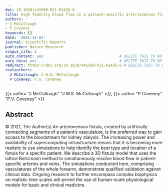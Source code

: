 ```yaml
---
doi: 10.1038/s41598-021-01435-8
title: High fidelity blood flow in a patient-specific arteriovenous fistula
authors:
- J McCullough
- P Coveney
keywords: []
date: '2021-12-01'
journal: Scientific Reports
publisher: Nature Research
scopus_cite: 1
auto_content: yes                                  # DELETE THIS TO NOT AUTO GENERATE CONTENT
auto_data: yes                                     # DELETE THIS TO NOT AUTO GENERATE METADATA
redirect: https://doi.org/10.1038/s41598-021-01435-8 # DELETE THIS TO NOT REDIRECT
realauthors:
  J McCullough: J.W.S. McCullough
  P Coveney: P.V. Coveney
---
```

{{< author "J McCullough" "J.W.S. McCullough" >}}, {{< author "P Coveney" "P.V. Coveney" >}}

## Abstract
© 2021, The Author(s).An arteriovenous fistula, created by artificially connecting segments of a patient’s vasculature, is the preferred way to gain access to the bloodstream for kidney dialysis. The increasing power and availability of supercomputing infrastructure means that it is becoming more realistic to use simulations to help identify the best type and location of a fistula for a specific patient. We describe a 3D fistula model that uses the lattice Boltzmann method to simultaneously resolve blood flow in patient-specific arteries and veins. The simulations conducted here, comprising vasculatures of the whole forearm, demonstrate qualified validation against clinical data. Ongoing research to further encompass complex biophysics on realistic time scales will permit the use of human-scale physiological models for basic and clinical medicine.
